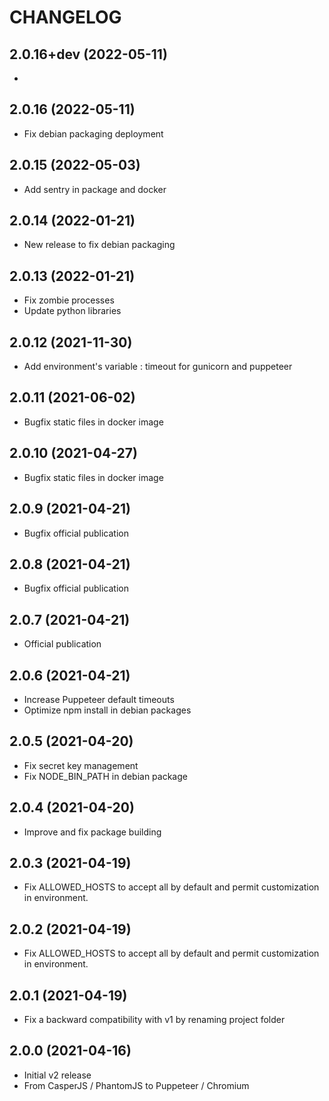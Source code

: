 CHANGELOG
=========

2.0.16+dev   (2022-05-11)
-------------------------

*


2.0.16       (2022-05-11)
-------------------------

* Fix debian packaging deployment


2.0.15       (2022-05-03)
-------------------------

* Add sentry in package and docker


2.0.14       (2022-01-21)
-------------------------

* New release to fix debian packaging


2.0.13       (2022-01-21)
-------------------------

* Fix zombie processes
* Update python libraries


2.0.12   (2021-11-30)
---------------------

* Add environment's variable : timeout for gunicorn and puppeteer


2.0.11   (2021-06-02)
---------------------

* Bugfix static files in docker image


2.0.10   (2021-04-27)
---------------------

* Bugfix static files in docker image


2.0.9    (2021-04-21)
---------------------

* Bugfix official publication


2.0.8    (2021-04-21)
---------------------

* Bugfix official publication


2.0.7    (2021-04-21)
---------------------

* Official publication


2.0.6    (2021-04-21)
---------------------

* Increase Puppeteer default timeouts
* Optimize npm install in debian packages


2.0.5    (2021-04-20)
---------------------

* Fix secret key management
* Fix NODE_BIN_PATH in debian package


2.0.4    (2021-04-20)
---------------------

* Improve and fix package building


2.0.3    (2021-04-19)
---------------------

* Fix ALLOWED_HOSTS to accept all by default and permit customization in environment.


2.0.2    (2021-04-19)
---------------------

* Fix ALLOWED_HOSTS to accept all by default and permit customization in environment.

2.0.1    (2021-04-19)
---------------------

* Fix a backward compatibility with v1 by renaming project folder


2.0.0    (2021-04-16)
---------------------

* Initial v2 release
* From CasperJS / PhantomJS to Puppeteer / Chromium
